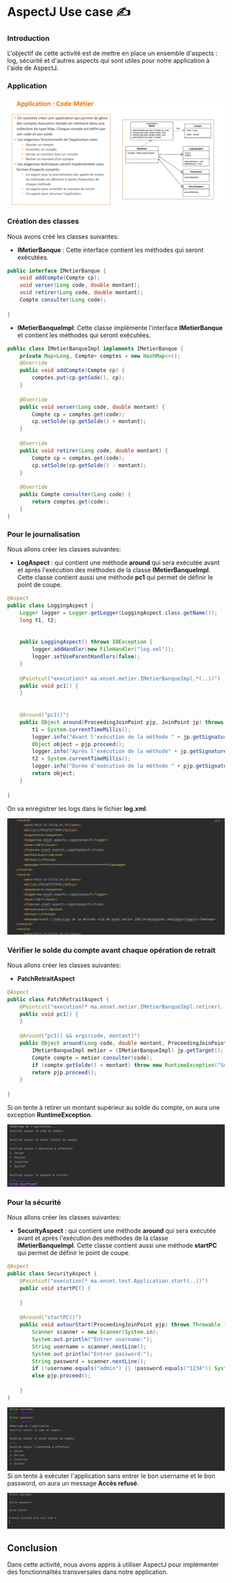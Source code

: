 # AspectJ Use case ✍️


### Introduction
L'objectif de cette activité est de mettre en place un ensemble d'aspects : log, sécurité et d'autres aspects qui sont utiles pour notre application à l'aide de AspectJ.

### Application
![img_4.png](src/main/java/ma/enset/captures/img_4.png)

### Création des classes
Nous avons créé les classes suivantes:
- **IMetierBanque** : Cette interface contient les méthodes qui seront exécutées.
```java
public interface IMetierBanque {
    void addCompte(Compte cp);
    void verser(Long code, double montant);
    void retirer(Long code, double montant);
    Compte consulter(Long code);

}
```
- **IMetierBanqueImpl**: Cette classe implémente l'interface **IMetierBanque** et contient les méthodes qui seront exécutées.

```java
public class IMetierBanqueImpl implements IMetierBanque {
    private Map<Long, Compte> comptes = new HashMap<>();
    @Override
    public void addCompte(Compte cp) {
        comptes.put(cp.getCode(), cp);
    }

    @Override
    public void verser(Long code, double montant) {
        Compte cp = comptes.get(code);
        cp.setSolde(cp.getSolde() + montant);
    }

    @Override
    public void retirer(Long code, double montant) {
        Compte cp = comptes.get(code);
        cp.setSolde(cp.getSolde() - montant);
    }

    @Override
    public Compte consulter(Long code) {
        return comptes.get(code);
    }
}
```
### Pour le journalisation
Nous allons créer les classes suivantes:
- **LogAspect** : qui contient une méthode **around** qui sera exécutée avant et après l'exécution des méthodes de la classe **IMetierBanqueImpl**. Cette classe contient aussi une méthode **pc1** qui permet de définir le point de coupe.
```java
@Aspect
public class LoggingAspect {
    Logger logger = Logger.getLogger(LoggingAspect.class.getName());
    long t1, t2;


    public LoggingAspect() throws IOException {
        logger.addHandler(new FileHandler("log.xml"));
        logger.setUseParentHandlers(false);
    }

    @Pointcut("execution(* ma.enset.metier.IMetierBanqueImpl.*(..))")
    public void pc1() {
    }
    

    @Around("pc1()")
    public Object around(ProceedingJoinPoint pjp, JoinPoint jp) throws Throwable {
        t1 = System.currentTimeMillis();
        logger.info("Avant l'exécution de la méthode " + jp.getSignature());
        Object object = pjp.proceed();
        logger.info("Après l'exécution de la méthode" + jp.getSignature());
        t2 = System.currentTimeMillis();
        logger.info("Durée d'exécution de la méthode " + pjp.getSignature() + " est " + (t2 - t1) + " ms");
        return object;
    }

}
```
On va enrégistrer les logs dans le fichier **log.xml**.

![img_1.png](src/main/java/ma/enset/captures/img_1.png)
### Vérifier le solde du compte avant chaque opération de retrait
Nous allons créer les classes suivantes:
- **PatchRetraitAspect**
```java
@Aspect
public class PatchRetraitAspect {
    @Pointcut("execution(* ma.enset.metier.IMetierBanqueImpl.retirer(..))")
    public void pc1() {
    }

    @Around("pc1() && args(code, montant)")
    public Object around(Long code, double montant, ProceedingJoinPoint pjp, JoinPoint jp) throws Throwable {
        IMetierBanqueImpl metier = (IMetierBanqueImpl) jp.getTarget();
        Compte compte = metier.consulter(code);
        if (compte.getSolde() < montant) throw new RuntimeException("Solde insuffisant");
        return pjp.proceed();
    }

}
```
Si on tente à retirer un montant supérieur au solde du compte, on aura une exception **RuntimeException**.

![img.png](src/main/java/ma/enset/captures/img.png)
### Pour la sécurité
Nous allons créer les classes suivantes:
- **SecurityAspect** : qui contient une méthode **around** qui sera exécutée avant et après l'exécution des méthodes de la classe **IMetierBanqueImpl**. Cette classe contient aussi une méthode **startPC** qui permet de définir le point de coupe.
```java
@Aspect
public class SecurityAspect {
    @Pointcut("execution(* ma.enset.test.Application.start(..))")
    public void startPC() {

    }

    @Around("startPC()")
    public void autourStart(ProceedingJoinPoint pjp) throws Throwable {
        Scanner scanner = new Scanner(System.in);
        System.out.println("Entrer username:");
        String username = scanner.nextLine();
        System.out.println("Entrer password:");
        String password = scanner.nextLine();
        if (!username.equals("admin") || !password.equals("1234")) System.out.println("Accès refusé");
        else pjp.proceed();

    }
}
```
![img_2.png](src/main/java/ma/enset/captures/img_2.png)
Si on tente à exécuter l'application sans entrer le bon username et le bon password, on aura un message **Accès refusé**.

![img_3.png](src/main/java/ma/enset/captures/img_3.png)


## Conclusion
Dans cette activité, nous avons appris à utiliser AspectJ pour implémenter des fonctionnalités transversales dans notre application.
